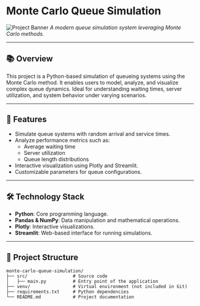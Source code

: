# Monte Carlo Queue Simulation

![Project Banner](./assets/image/banner.png) 
*A modern queue simulation system leveraging Monte Carlo methods.*

---

## 📚 Overview

This project is a Python-based simulation of queueing systems using the Monte Carlo method. It enables users to model, analyze, and visualize complex queue dynamics. Ideal for understanding waiting times, server utilization, and system behavior under varying scenarios.

---

## 🚀 Features

- Simulate queue systems with random arrival and service times.
- Analyze performance metrics such as:
  - Average waiting time
  - Server utilization
  - Queue length distributions
- Interactive visualization using Plotly and Streamlit.
- Customizable parameters for queue configurations.

---

## 🛠️ Technology Stack

- **Python**: Core programming language.
- **Pandas & NumPy**: Data manipulation and mathematical operations.
- **Plotly**: Interactive visualizations.
- **Streamlit**: Web-based interface for running simulations.

---

## 📂 Project Structure

```plaintext
monte-carlo-queue-simulation/         
├── src/                 # Source code
│   ├── main.py          # Entry point of the application
├── venv/                # Virtual environment (not included in Git)
├── requirements.txt     # Python dependencies
└── README.md            # Project documentation
